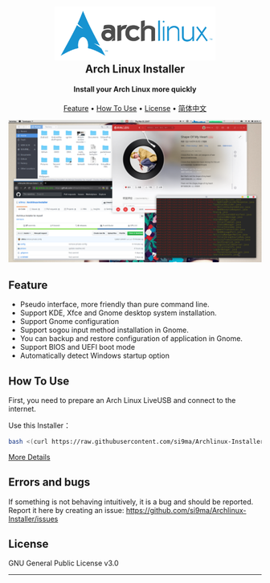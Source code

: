 <h2 align="center">
  <br>
  <img src="picture/logo.svg" alt="Markdownify" width="320">
  <br>
Arch Linux Installer
</h2>

<h4 align="center">Install your Arch Linux more quickly</h4>


<p align="center">
  <a href="#feature">Feature</a> •
  <a href="#how-to-use">How To Use</a> •
  <a href="#license">License</a> •
  <a href="README_zh.md">简体中文</a>
</p>

![bg](picture/bg.png)

## Feature

- Pseudo interface, more friendly than pure command line.
- Support KDE, Xfce and Gnome desktop system installation.
- Support Gnome configuration
- Support sogou input method installation in Gnome.
- You can backup and restore configuration of application in Gnome.
- Support BIOS and UEFI boot mode
- Automatically detect Windows startup option

## How To Use

First, you need to prepare an Arch Linux LiveUSB and connect to the internet.

Use this Installer：

```bash
bash <(curl https://raw.githubusercontent.com/si9ma/Archlinux-Installer/master/install.sh)
```

[More Details](how-to-use.md)

## Errors and bugs

If something is not behaving intuitively, it is a bug and should be reported.
Report it here by creating an issue: https://github.com/si9ma/Archlinux-Installer/issues

## License

GNU General Public License v3.0

---